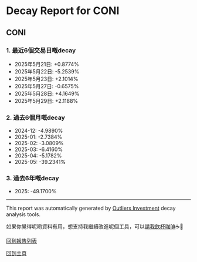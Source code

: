 # Decay Report for CONI

## CONI

### 1. 最近6個交易日嘅decay

- 2025年5月21日: +0.8774%
- 2025年5月22日: -5.2539%
- 2025年5月23日: +2.1014%
- 2025年5月27日: -0.6575%
- 2025年5月28日: +4.1649%
- 2025年5月29日: +2.1188%

### 2. 過去6個月嘅decay

- 2024-12: -4.9890%
- 2025-01: -2.7384%
- 2025-02: -3.0809%
- 2025-03: -6.4160%
- 2025-04: -5.1782%
- 2025-05: -39.2341%

### 3. 過去6年嘅decay

- 2025: -49.1700%

------------------------------
This report was automatically generated by [Outliers Investment](https://outliersecon.github.io/Outliers-Investment/) decay analysis tools.

如果你覺得呢啲資料有用，想支持我繼續改進呢個工具，可以[請我飲杯咖啡](https://buymeacoffee.com/outliersecon)☕🙏

[回到報告列表](https://outliersecon.github.io/Outliers-Investment/reports/reports_public)

[回到主頁](https://outliersecon.github.io/Outliers-Investment/)